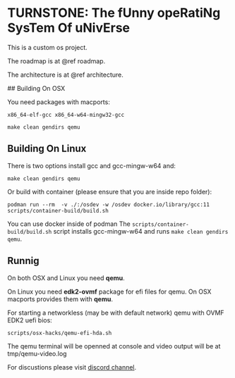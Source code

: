 **TURNSTONE**: The fUnny opeRatiNg SysTem Of uNivErse
======

This is a custom os project.

The roadmap is at @ref roadmap.

The architecture is at @ref architecture.

## Building On OSX

You need packages with macports:
```
x86_64-elf-gcc x86_64-w64-mingw32-gcc
```

```
make clean gendirs qemu
```

## Building On Linux

There is two options install gcc and gcc-mingw-w64 and:

```
make clean gendirs qemu
```

Or build with container (please ensure that you are inside repo folder):

```
podman run --rm  -v ./:/osdev -w /osdev docker.io/library/gcc:11 scripts/container-build/build.sh
```

You can use docker inside of podman The ```scripts/container-build/build.sh``` script installs gcc-mingw-w64 and runs ```make clean gendirs qemu```.

## Runnig

On both OSX and Linux you need **qemu**.

On Linux you need **edk2-ovmf** package for efi files for qemu. On OSX macports provides them with **qemu**.

For starting a networkless (may be with default network) qemu with OVMF EDK2 uefi bios:

```
scripts/osx-hacks/qemu-efi-hda.sh
```

The qemu terminal will be openned at console and video output will be at tmp/qemu-video.log

For discustions please visit [discord channel][discord channel].


[discord channel]: https://discord.gg/q5WxJKz7fd
